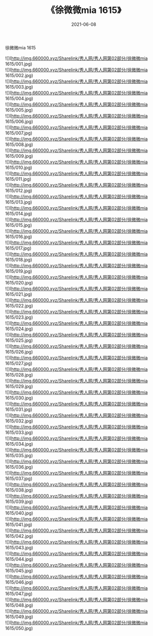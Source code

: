 ﻿---
layout: post
title:  《徐微微mia 1615》
date:   2021-06-08
img: http://img.660000.xyz/Sharelink/秀人网/秀人网第02部分/徐微微mia 1615/000.jpg
categories: [美女, 清纯, 唯美]
---

徐微微mia 1615

  ![](http://img.660000.xyz/Sharelink/秀人网/秀人网第02部分/徐微微mia 1615/001.jpg) <br> ![](http://img.660000.xyz/Sharelink/秀人网/秀人网第02部分/徐微微mia 1615/002.jpg) <br> ![](http://img.660000.xyz/Sharelink/秀人网/秀人网第02部分/徐微微mia 1615/003.jpg) <br> ![](http://img.660000.xyz/Sharelink/秀人网/秀人网第02部分/徐微微mia 1615/004.jpg) <br> ![](http://img.660000.xyz/Sharelink/秀人网/秀人网第02部分/徐微微mia 1615/005.jpg) <br> ![](http://img.660000.xyz/Sharelink/秀人网/秀人网第02部分/徐微微mia 1615/006.jpg) <br> ![](http://img.660000.xyz/Sharelink/秀人网/秀人网第02部分/徐微微mia 1615/007.jpg) <br> ![](http://img.660000.xyz/Sharelink/秀人网/秀人网第02部分/徐微微mia 1615/008.jpg) <br> ![](http://img.660000.xyz/Sharelink/秀人网/秀人网第02部分/徐微微mia 1615/009.jpg) <br> ![](http://img.660000.xyz/Sharelink/秀人网/秀人网第02部分/徐微微mia 1615/010.jpg) <br> ![](http://img.660000.xyz/Sharelink/秀人网/秀人网第02部分/徐微微mia 1615/011.jpg) <br> ![](http://img.660000.xyz/Sharelink/秀人网/秀人网第02部分/徐微微mia 1615/012.jpg) <br> ![](http://img.660000.xyz/Sharelink/秀人网/秀人网第02部分/徐微微mia 1615/013.jpg) <br> ![](http://img.660000.xyz/Sharelink/秀人网/秀人网第02部分/徐微微mia 1615/014.jpg) <br> ![](http://img.660000.xyz/Sharelink/秀人网/秀人网第02部分/徐微微mia 1615/015.jpg) <br> ![](http://img.660000.xyz/Sharelink/秀人网/秀人网第02部分/徐微微mia 1615/016.jpg) <br> ![](http://img.660000.xyz/Sharelink/秀人网/秀人网第02部分/徐微微mia 1615/017.jpg) <br> ![](http://img.660000.xyz/Sharelink/秀人网/秀人网第02部分/徐微微mia 1615/018.jpg) <br> ![](http://img.660000.xyz/Sharelink/秀人网/秀人网第02部分/徐微微mia 1615/019.jpg) <br> ![](http://img.660000.xyz/Sharelink/秀人网/秀人网第02部分/徐微微mia 1615/020.jpg) <br> ![](http://img.660000.xyz/Sharelink/秀人网/秀人网第02部分/徐微微mia 1615/021.jpg) <br> ![](http://img.660000.xyz/Sharelink/秀人网/秀人网第02部分/徐微微mia 1615/022.jpg) <br> ![](http://img.660000.xyz/Sharelink/秀人网/秀人网第02部分/徐微微mia 1615/023.jpg) <br> ![](http://img.660000.xyz/Sharelink/秀人网/秀人网第02部分/徐微微mia 1615/024.jpg) <br> ![](http://img.660000.xyz/Sharelink/秀人网/秀人网第02部分/徐微微mia 1615/025.jpg) <br> ![](http://img.660000.xyz/Sharelink/秀人网/秀人网第02部分/徐微微mia 1615/026.jpg) <br> ![](http://img.660000.xyz/Sharelink/秀人网/秀人网第02部分/徐微微mia 1615/027.jpg) <br> ![](http://img.660000.xyz/Sharelink/秀人网/秀人网第02部分/徐微微mia 1615/028.jpg) <br> ![](http://img.660000.xyz/Sharelink/秀人网/秀人网第02部分/徐微微mia 1615/029.jpg) <br> ![](http://img.660000.xyz/Sharelink/秀人网/秀人网第02部分/徐微微mia 1615/030.jpg) <br> ![](http://img.660000.xyz/Sharelink/秀人网/秀人网第02部分/徐微微mia 1615/031.jpg) <br> ![](http://img.660000.xyz/Sharelink/秀人网/秀人网第02部分/徐微微mia 1615/032.jpg) <br> ![](http://img.660000.xyz/Sharelink/秀人网/秀人网第02部分/徐微微mia 1615/033.jpg) <br> ![](http://img.660000.xyz/Sharelink/秀人网/秀人网第02部分/徐微微mia 1615/034.jpg) <br> ![](http://img.660000.xyz/Sharelink/秀人网/秀人网第02部分/徐微微mia 1615/035.jpg) <br> ![](http://img.660000.xyz/Sharelink/秀人网/秀人网第02部分/徐微微mia 1615/036.jpg) <br> ![](http://img.660000.xyz/Sharelink/秀人网/秀人网第02部分/徐微微mia 1615/037.jpg) <br> ![](http://img.660000.xyz/Sharelink/秀人网/秀人网第02部分/徐微微mia 1615/038.jpg) <br> ![](http://img.660000.xyz/Sharelink/秀人网/秀人网第02部分/徐微微mia 1615/039.jpg) <br> ![](http://img.660000.xyz/Sharelink/秀人网/秀人网第02部分/徐微微mia 1615/040.jpg) <br> ![](http://img.660000.xyz/Sharelink/秀人网/秀人网第02部分/徐微微mia 1615/041.jpg) <br> ![](http://img.660000.xyz/Sharelink/秀人网/秀人网第02部分/徐微微mia 1615/042.jpg) <br> ![](http://img.660000.xyz/Sharelink/秀人网/秀人网第02部分/徐微微mia 1615/043.jpg) <br> ![](http://img.660000.xyz/Sharelink/秀人网/秀人网第02部分/徐微微mia 1615/044.jpg) <br> ![](http://img.660000.xyz/Sharelink/秀人网/秀人网第02部分/徐微微mia 1615/045.jpg) <br> ![](http://img.660000.xyz/Sharelink/秀人网/秀人网第02部分/徐微微mia 1615/046.jpg) <br> ![](http://img.660000.xyz/Sharelink/秀人网/秀人网第02部分/徐微微mia 1615/047.jpg) <br> ![](http://img.660000.xyz/Sharelink/秀人网/秀人网第02部分/徐微微mia 1615/048.jpg) <br> ![](http://img.660000.xyz/Sharelink/秀人网/秀人网第02部分/徐微微mia 1615/049.jpg) <br> ![](http://img.660000.xyz/Sharelink/秀人网/秀人网第02部分/徐微微mia 1615/050.jpg) <br>